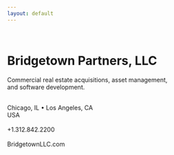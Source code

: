 ```yaml
---
layout: default
---
```

&nbsp;<br/>

Bridgetown Partners, LLC
===

<!--
 real estate: acquisitions, asset management, and software development.
-->
<p>
Commercial real estate acquisitions, asset management,<br/>
and software development.<br/>
&nbsp;<br/>
</p>

<p>
Chicago, IL &#8226; Los Angeles, CA<br/>
USA<br/>
&nbsp;<br/>
+1.312.842.2200<br/>
&nbsp;<br/>
BridgetownLLC.com<br/>
&nbsp;<br/>
</p>


